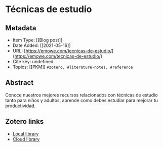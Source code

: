 # Técnicas de estudio

## Metadata

* Item Type: [[Blog post]]
* Date Added: [[2021-05-16]]
* URL: [https://emowe.com/tecnicas-de-estudio/](https://emowe.com/tecnicas-de-estudio/)
* Cite key: undefined
* Topics: [[PKM]]
``` #zotero, #literature-notes, #reference ```


## Abstract

Conoce nuestros mejores recursos relacionados con técnicas de estudio tanto para niños y adultos, aprende como debes estudiar para mejorar tu productividad.


##  Zotero links
* [Local library](zotero://select/items/1_Q6H9GZKI)
* [Cloud library](http://zotero.org/users/7467809/items/Q6H9GZKI)

